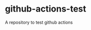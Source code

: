 <!--{---
title: Epic Title For My Website
---}-->
<!--{{:.epic-title}}-->
# github-actions-test

A repository to test github actions
